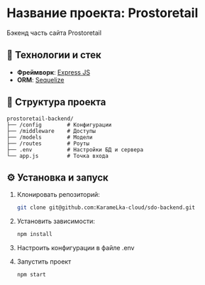 # Название проекта: Prostoretail

Бэкенд часть сайта Prostoretail

## 🚀 **Технологии и стек**

- **Фреймворк**: [Express JS](https://expressjs.com/)
- **ORM**: [Sequelize](https://sequelize.org/)

## 📂 **Структура проекта**

```
prostoretail-backend/
├── /config        # Конфигурации
├── /middleware    # Доступы
├── /models        # Модели
├── /routes        # Роуты
├── .env           # Настройки БД и сервера
└── app.js         # Точка входа
```

## ⚙️ **Установка и запуск**

1. Клонировать репозиторий:

   ```bash
   git clone git@github.com:KarameLka-cloud/sdo-backend.git
   ```

2. Установить зависимости:

   ```bash
   npm install
   ```

3. Настроить конфигурации в файле .env

4. Запустить проект

   ```bash
   npm start
   ```
